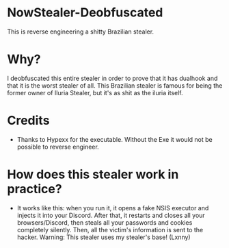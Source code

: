 # NowStealer-Deobfuscated
This is reverse engineering a shitty Brazilian stealer.

# Why?
I deobfuscated this entire stealer in order to prove that it has dualhook and that it is the worst stealer of all. This Brazilian stealer is famous for being the former owner of Iluria Stealer, but it's as shit as the iluria itself.

# Credits
- Thanks to Hypexx for the executable. Without the Exe it would not be possible to reverse engineer.

# How does this stealer work in practice?
- It works like this: when you run it, it opens a fake NSIS executor and injects it into your Discord. After that, it restarts and closes all your browsers/Discord, then steals all your passwords and cookies completely silently. Then, all the victim's information is sent to the hacker.
Warning: This stealer uses my stealer's base! (Lxnny)
